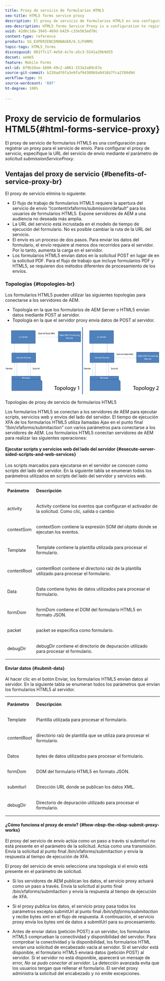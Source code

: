 ```yaml
---
title: Proxy de servicio de formularios HTML5
seo-title: HTML5 forms service proxy
description: El proxy de servicio de formularios HTML5 es una configuración para registrar un proxy para el servicio de envío. Para configurar el proxy de servicio, especifique la URL del servicio de envío mediante el parámetro de solicitud submissionServiceProxy.
seo-description: HTML5 forms Service Proxy is a configuration to register a proxy for the submission service. To configure Service Proxy, specify the URL of submission service through request parameter submissionServiceProxy.
uuid: 42d6c1da-3945-469d-b429-c33e563ed70c
content-type: reference
products: SG_EXPERIENCEMANAGER/6.5/FORMS
topic-tags: hTML5_forms
discoiquuid: 081f7c17-4e5d-4c7e-a5c3-5541a29b9d55
docset: aem65
feature: Mobile Forms
exl-id: 8f9b10ae-1600-49c2-a061-153a2a89c67e
source-git-commit: b220adf6fa3e9faf94389b9a9416b7fca2f89d9d
workflow-type: ht
source-wordcount: '697'
ht-degree: 100%

---
```


# Proxy de servicio de formularios HTML5{#html-forms-service-proxy}

El proxy de servicio de formularios HTML5 es una configuración para registrar un proxy para el servicio de envío. Para configurar el proxy de servicio, especifique la URL del servicio de envío mediante el parámetro de solicitud *submissionServiceProxy*.

## Ventajas del proxy de servicio {#benefits-of-service-proxy-br}

El proxy de servicio elimina lo siguiente:

* El flujo de trabajo de formularios HTML5 requiere la apertura del servicio de envío “/content/xfaforms/submission/default” para los usuarios de formularios HTML5. Expone servidores de AEM a una audiencia no deseada más amplia.
* La URL del servicio está incrustada en el modelo de tiempo de ejecución del formulario. No es posible cambiar la ruta de la URL del servicio.
* El envío es un proceso de dos pasos. Para enviar los datos del formulario, el envío requiere al menos dos recorridos para el servidor. Por lo tanto, aumenta la carga en el servidor.
* Los formularios HTML5 envían datos en la solicitud POST en lugar de en la solicitud PDF. Para el flujo de trabajo que incluye formularios PDF y HTML5, se requieren dos métodos diferentes de procesamiento de los envíos.

### Topologías {#topologies-br}

Los formularios HTML5 pueden utilizar las siguientes topologías para conectarse a los servidores de AEM.

* Topología en la que los formularios de AEM Server o HTML5 envían datos mediante POST al servidor.
* Topología en la que el servidor proxy envía datos de POST al servidor.

![Topologías de proxy de servicio de formularios HTML5](assets/topology.png)

Topologías de proxy de servicio de formularios HTML5

Los formularios HTML5 se conectan a los servidores de AEM para ejecutar scripts, servicios web y envíos del lado del servidor. El tiempo de ejecución XFA de los formularios HTML5 utiliza llamadas Ajax en el punto final “/bin/xfaforms/submitaction” con varios parámetros para conectarse a los servidores de AEM. Los formularios HTML5 conectan servidores de AEM para realizar las siguientes operaciones:

#### Ejecutar scripts y servicios web del lado del servidor {#execute-server-sided-scripts-and-web-services}

Los scripts marcados para ejecutarse en el servidor se conocen como scripts del lado del servidor. En la siguiente tabla se enumeran todos los parámetros utilizados en scripts del lado del servidor y servicios web.

<table>
 <tbody>
  <tr>
   <td><p><strong>Parámetro</strong></p> </td>
   <td><p><strong>Descripción</strong></p> </td>
  </tr>
  <tr>
   <td><p>activity</p> </td>
   <td><p>Activity contiene los eventos que configuran el activador de la solicitud. Como clic, salida o cambio</p> </td>
  </tr>
  <tr>
   <td><p>contextSom</p> </td>
   <td><p>contextSom contiene la expresión SOM del objeto donde se ejecutan los eventos.</p> </td>
  </tr>
  <tr>
   <td><p>Template</p> </td>
   <td><p>Template contiene la plantilla utilizada para procesar el formulario.</p> </td>
  </tr>
  <tr>
   <td><p>contentRoot</p> </td>
   <td><p>contentRoot contiene el directorio raíz de la plantilla utilizado para procesar el formulario.</p> </td>
  </tr>
  <tr>
   <td><p>Data</p> </td>
   <td><p>Data contiene bytes de datos utilizados para procesar el formulario.</p> </td>
  </tr>
  <tr>
   <td><p>formDom</p> </td>
   <td><p>formDom contiene el DOM del formulario HTML5 en formato JSON.</p> </td>
  </tr>
  <tr>
   <td><p>packet</p> </td>
   <td><p>packet se especifica como formulario.</p> </td>
  </tr>
  <tr>
   <td><p>debugDir</p> </td>
   <td><p>debugDir contiene el directorio de depuración utilizado para procesar el formulario.</p> </td>
  </tr>
 </tbody>
</table>

#### Enviar datos {#submit-data}

Al hacer clic en el botón Enviar, los formularios HTML5 envían datos al servidor. En la siguiente tabla se enumeran todos los parámetros que envían los formularios HTML5 al servidor.

<table>
 <tbody>
  <tr>
   <td><p><strong>Parámetro</strong></p> </td>
   <td><p><strong>Descripción</strong></p> </td>
  </tr>
  <tr>
   <td><p>Template</p> </td>
   <td><p>Plantilla utilizada para procesar el formulario.</p> </td>
  </tr>
  <tr>
   <td><p>contentRoot</p> </td>
   <td><p>directorio raíz de plantilla que se utiliza para procesar el formulario.</p> </td>
  </tr>
  <tr>
   <td><p>Datos</p> </td>
   <td><p>bytes de datos utilizados para procesar el formulario.</p> </td>
  </tr>
  <tr>
   <td><p>formDom</p> </td>
   <td><p>DOM del formulario HTML5 en formato JSON.</p> </td>
  </tr>
  <tr>
   <td><p>submiturl</p> </td>
   <td><p>Dirección URL donde se publican los datos XML.</p> </td>
  </tr>
  <tr>
   <td><p>debugDir</p> </td>
   <td><p>Directorio de depuración utilizado para procesar el formulario.</p> </td>
  </tr>
 </tbody>
</table>

#### ¿Cómo funciona el proxy de envío? {#how-nbsp-the-nbsp-submit-proxy-works}

El proxy del servicio de envío actúa como un paso a través si submiturl no está presente en el parámetro de la solicitud. Actúa como una transmisión. Envía la solicitud al punto final /bin/xfaforms/submitaction y envía la respuesta al tiempo de ejecución de XFA.

El proxy del servicio de envío selecciona una topología si el envío está presente en el parámetro de solicitud.

* Si los servidores de AEM publican los datos, el servicio proxy actuará como un paso a través. Envía la solicitud al punto final /bin/xfaforms/submitaction y envía la respuesta al tiempo de ejecución de XFA.
* Si el proxy publica los datos, el servicio proxy pasa todos los parámetros excepto submitUrl al punto final */bin/xfaforms/submitaction* y recibe bytes xml en el flujo de respuesta. A continuación, el servicio proxy envía los bytes xml de datos a submitUrl para su procesamiento.

* Antes de enviar datos (petición POST) a un servidor, los formularios HTML5 comprueban la conectividad y disponibilidad del servidor. Para comprobar la conectividad y la disponibilidad, los formularios HTML envían una solicitud de encabezado vacía al servidor. Si el servidor está disponible, el formulario HTML5 enviará datos (petición POST) al servidor. Si el servidor no está disponible, aparecerá un mensaje de error, *No se pudo conectar al servidor*. La detección avanzada evita que los usuarios tengan que rellenar el formulario. El servlet proxy administra la solicitud del encabezado y no emite excepciones.
